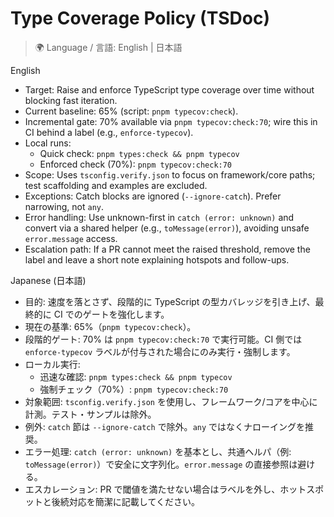 # Type Coverage Policy (TSDoc)

> 🌍 Language / 言語: English | 日本語

English

- Target: Raise and enforce TypeScript type coverage over time without blocking fast iteration.
- Current baseline: 65% (script: `pnpm typecov:check`).
- Incremental gate: 70% available via `pnpm typecov:check:70`; wire this in CI behind a label (e.g., `enforce-typecov`).
- Local runs:
  - Quick check: `pnpm types:check && pnpm typecov`
  - Enforced check (70%): `pnpm typecov:check:70`
- Scope: Uses `tsconfig.verify.json` to focus on framework/core paths; test scaffolding and examples are excluded.
- Exceptions: Catch blocks are ignored (`--ignore-catch`). Prefer narrowing, not `any`.
- Error handling: Use unknown-first in `catch (error: unknown)` and convert via a shared helper (e.g., `toMessage(error)`), avoiding unsafe `error.message` access.
- Escalation path: If a PR cannot meet the raised threshold, remove the label and leave a short note explaining hotspots and follow-ups.

Japanese (日本語)

- 目的: 速度を落とさず、段階的に TypeScript の型カバレッジを引き上げ、最終的に CI でのゲートを強化します。
- 現在の基準: 65%（`pnpm typecov:check`）。
- 段階的ゲート: 70% は `pnpm typecov:check:70` で実行可能。CI 側では `enforce-typecov` ラベルが付与された場合にのみ実行・強制します。
- ローカル実行:
  - 迅速な確認: `pnpm types:check && pnpm typecov`
  - 強制チェック（70%）: `pnpm typecov:check:70`
- 対象範囲: `tsconfig.verify.json` を使用し、フレームワーク/コアを中心に計測。テスト・サンプルは除外。
- 例外: `catch` 節は `--ignore-catch` で除外。`any` ではなくナローイングを推奨。
- エラー処理: `catch (error: unknown)` を基本とし、共通ヘルパ（例: `toMessage(error)`）で安全に文字列化。`error.message` の直接参照は避ける。
- エスカレーション: PR で閾値を満たせない場合はラベルを外し、ホットスポットと後続対応を簡潔に記載してください。
